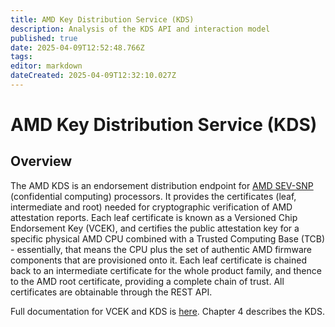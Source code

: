 ```yaml
---
title: AMD Key Distribution Service (KDS)
description: Analysis of the KDS API and interaction model
published: true
date: 2025-04-09T12:52:48.766Z
tags: 
editor: markdown
dateCreated: 2025-04-09T12:32:10.027Z
---
```


# AMD Key Distribution Service (KDS)

## Overview
The AMD KDS is an endorsement distribution endpoint for [AMD SEV-SNP](https://www.amd.com/en/developer/sev.html) (confidential computing) processors. It provides the certificates (leaf, intermediate and root) needed for cryptographic verification of AMD attestation reports. Each leaf certificate is known as a Versioned Chip Endorsement Key (VCEK), and certifies the public attestation key for a specific physical AMD CPU combined with a Trusted Computing Base (TCB) - essentially, that means the CPU plus the set of authentic AMD firmware components that are provisioned onto it. Each leaf certificate is chained back to an intermediate certificate for the whole product family, and thence to the AMD root certificate, providing a complete chain of trust. All certificates are obtainable through the REST API.

Full documentation for VCEK and KDS is [here](https://www.amd.com/content/dam/amd/en/documents/epyc-technical-docs/specifications/57230.pdf). Chapter 4 describes the KDS.

